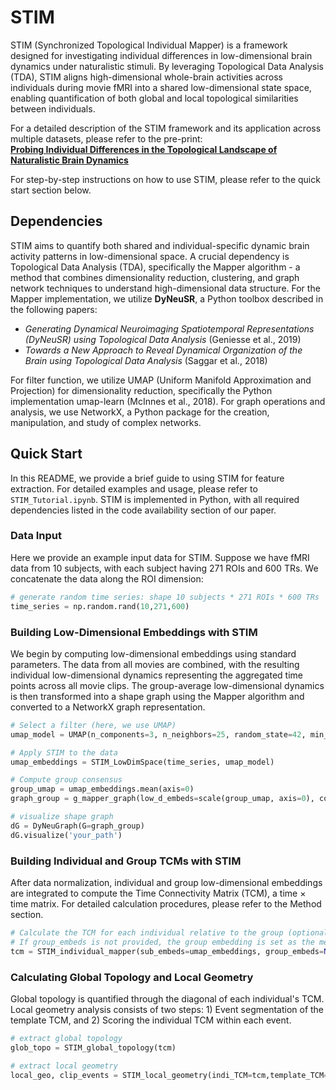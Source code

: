 # STIM 

STIM (Synchronized Topological Individual Mapper) is a framework designed for investigating individual differences in low-dimensional brain dynamics under naturalistic stimuli. By leveraging Topological Data Analysis (TDA), STIM aligns high-dimensional whole-brain activities across individuals during movie fMRI into a shared low-dimensional state space, enabling quantification of both global and local topological similarities between individuals.

For a detailed description of the STIM framework and its application across multiple datasets, please refer to the pre-print:  
[**Probing Individual Differences in the Topological Landscape of Naturalistic Brain Dynamics**](https://www.biorxiv.org/content/10.1101/2024.06.20.599966v2)

For step-by-step instructions on how to use STIM, please refer to the quick start section below.

## Dependencies

STIM aims to quantify both shared and individual-specific dynamic brain activity patterns in low-dimensional space. A crucial dependency is Topological Data Analysis (TDA), specifically the Mapper algorithm - a method that combines dimensionality reduction, clustering, and graph network techniques to understand high-dimensional data structure. For the Mapper implementation, we utilize **DyNeuSR**, a Python toolbox described in the following papers:

- *Generating Dynamical Neuroimaging Spatiotemporal Representations (DyNeuSR) using Topological Data Analysis* (Geniesse et al., 2019)
- *Towards a New Approach to Reveal Dynamical Organization of the Brain using Topological Data Analysis* (Saggar et al., 2018)

For filter function, we utilize UMAP (Uniform Manifold Approximation and Projection) for dimensionality reduction, specifically the Python implementation umap-learn (McInnes et al., 2018). For graph operations and analysis, we use NetworkX, a Python package for the creation, manipulation, and study of complex networks.

## Quick Start

In this README, we provide a brief guide to using STIM for feature extraction. For detailed examples and usage, please refer to `STIM_Tutorial.ipynb`. STIM is implemented in Python, with all required dependencies listed in the code availability section of our paper.


### Data Input
Here we provide an example input data for STIM. Suppose we have fMRI data from 10 subjects, with each subject having 271 ROIs and 600 TRs. We concatenate the data along the ROI dimension:

```python
# generate random time series: shape 10 subjects * 271 ROIs * 600 TRs
time_series = np.random.rand(10,271,600)
```

### Building Low-Dimensional Embeddings with STIM


We begin by computing low-dimensional embeddings using standard parameters. The data from all movies are combined, with the resulting individual low-dimensional dynamics representing the aggregated time points across all movie clips. The group-average low-dimensional dynamics is then transformed into a shape graph using the Mapper algorithm and converted to a NetworkX graph representation.

```python
# Select a filter (here, we use UMAP)
umap_model = UMAP(n_components=3, n_neighbors=25, random_state=42, min_dist=0.01, metric='euclidean')

# Apply STIM to the data
umap_embeddings = STIM_LowDimSpace(time_series, umap_model)

# Compute group consensus
group_umap = umap_embeddings.mean(axis=0)
graph_group = g_mapper_graph(low_d_embeds=scale(group_umap, axis=0), cover_n=12, cover_overlap=0.5, eps=0.7)

# visualize shape graph
dG = DyNeuGraph(G=graph_group)
dG.visualize('your_path')
```

### Building Individual and Group TCMs with STIM

After data normalization, individual and group low-dimensional embeddings are integrated to compute the Time Connectivity Matrix (TCM), a time × time matrix. For detailed calculation procedures, please refer to the Method section.

```python
# Calculate the TCM for each individual relative to the group (optional: specify group_embeds)
# If group_embeds is not provided, the group embedding is set as the mean of all individual embeddings.
tcm = STIM_individual_mapper(sub_embeds=umap_embeddings, group_embeds=None)
```

### Calculating Global Topology and Local Geometry

Global topology is quantified through the diagonal of each individual's TCM. Local geometry analysis consists of two steps: 1) Event segmentation of the template TCM, and 2) Scoring the individual TCM within each event.


```python
# extract global topology
glob_topo = STIM_global_topology(tcm)

# extract local geometry
local_geo, clip_events = STIM_local_geometry(indi_TCM=tcm,template_TCM=tcm.mean(axis=0))
